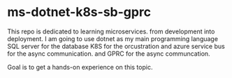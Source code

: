 ﻿# ms-dotnet-k8s-sb-gprc
 This repo is dedicated to learning microservices. from development into deployment.
 I am going to use dotnet as my main programming language SQL server for the database K8S for the orcustration and azure service bus for the async communication. and GPRC for the async communcation.
 
Goal is to get a hands-on experience on this topic.

